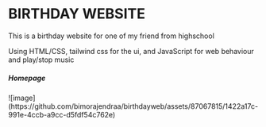 <h1>BIRTHDAY WEBSITE</h1>
<p>This is a birthday website for one of my friend from highschool</p>
<p>Using HTML/CSS, tailwind css for the ui, and JavaScript for web behaviour and play/stop music</p>

<h5>Homepage</h5>
![image](https://github.com/bimorajendraa/birthdayweb/assets/87067815/1422a17c-991e-4ccb-a9cc-d5fdf54c762e)
